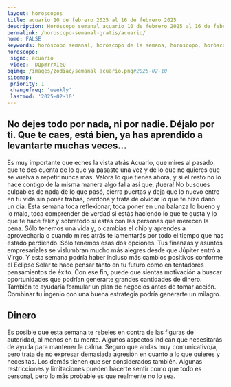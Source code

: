 ```yaml
---
layout: horoscopos
title: acuario 10 de febrero 2025 al 16 de febrero 2025 
description: Horóscopo semanal acuario 10 de febrero 2025 al 16 de febrero 2025. No dejes todo por nada, ni por nadie. Déjalo por ti. Que te caes, está bien, ya has aprendido a levantarte muchas veces…
permalink: /horoscopo-semanal-gratis/acuario/
home: FALSE
keywords: horóscopo semanal, horóscopo de la semana, horóscopo, horóscopo gratis,horóscopos, horóscopo esperanza gracia, horoscopos acuario la semana, horóscopos gratis, Tarot, Astrologia, Zodíaco, acuario, horoscopo gratis, semanal
horoscopo:
 signo: acuario
 video: -DQpmrrAIeU
ogimg: /images/zodiac/semanal_acuario.png#2025-02-10
sitemap:
 priority: 1
 changefreq: 'weekly'
 lastmod: '2025-02-10'
---
```




## No dejes todo por nada, ni por nadie. Déjalo por ti. Que te caes, está bien, ya has aprendido a levantarte muchas veces…

Es muy importante que eches la vista atrás Acuario, que mires al pasado, que te des cuenta de lo que ya pasaste una vez y de lo que no quieres que se vuelva a repetir nunca mas. Valora lo que tienes ahora, y si el resto no lo hace contigo de la misma manera algo falla así que, ¡fuera! No busques culpables de nada de lo que pasó, cierra puertas y deja que lo nuevo entre en tu vida sin poner trabas, perdona y trata de olvidar lo que te hizo daño un día. Esta semana toca reflexionar, toca poner en una balanza lo bueno y lo malo, toca comprender de verdad si estás haciendo lo que te gusta y lo que te hace feliz y sobretodo si estás con las personas que merecen la pena. Sólo tenemos una vida y, o cambias el chip y aprendes a aprovecharla o cuando mires atrás te lamentarás por todo el tiempo que has estado perdiendo. Sólo tenemos esas dos opciones.
Tus finanzas y asuntos empresariales se vislumbran mucho más alegres desde que Júpiter entró a Virgo. Y esta semana podría haber incluso más cambios positivos conforme el Eclipse Solar te hace pensar tanto en tu futuro como en tentadores pensamientos de éxito. Con ese fin, puede que sientas motivación a buscar oportunidades que podrían generarte grandes cantidades de dinero. También te ayudaría formular un plan de negocios antes de tomar acción. Combinar tu ingenio con una buena estrategia podría generarte un milagro.

## Dinero

Es posible que esta semana te rebeles en contra de las figuras de autoridad, al menos en tu mente. Algunos aspectos indican que necesitarás de ayuda para mantener la calma. Seguro que andas muy comunicativo/a, pero trata de no expresar demasiada agresión en cuanto a lo que quieres y necesitas. Los demás tienen que ser considerados también. Algunas restricciones y limitaciones pueden hacerte sentir como que todo es personal, pero lo más probable es que realmente no lo sea.
